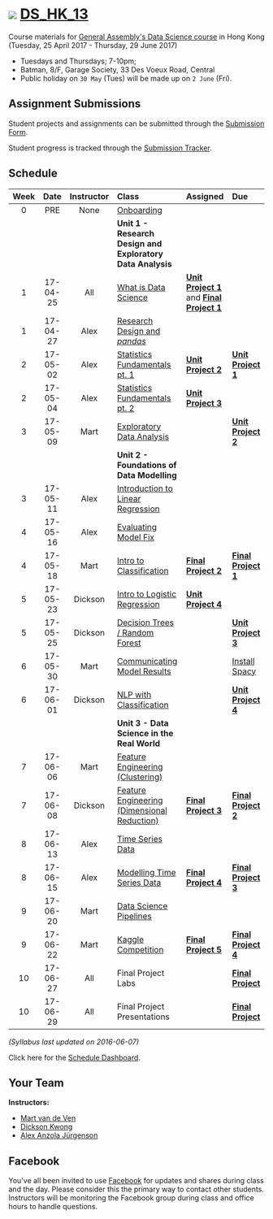 # ![](https://ga-dash.s3.amazonaws.com/production/assets/logo-9f88ae6c9c3871690e33280fcf557f33.png) [DS_HK_13](https://github.com/ga-students/DS_HK_13)

Course materials for [General Assembly's Data Science course](https://generalassemb.ly/education/data-science/hong-kong) in Hong Kong (Tuesday, 25 April 2017 - Thursday, 29 June 2017)

* Tuesdays and Thursdays; 7-10pm;
* Batman, 8/F, Garage Society, 33 Des Voeux Road, Central
* Public holiday on `30 May` (Tues) will be made up on `2 June` (Fri).

## Assignment Submissions

Student projects and assignments can be submitted through the [Submission Form](https://goo.gl/forms/H2Ffjq5CjVJQsKIe2).

Student progress is tracked through the [Submission Tracker](https://public.tableau.com/views/GA-DS_HK_13-HWSubmission/SubmissionSummary?:embed=y&:display_count=yes).

## Schedule

| Week | Date | Instructor | Class | Assigned | Due |
|:---:|:---:|:---:|:---|:---|:---|
| 0 | PRE | None | [Onboarding](https://docs.google.com/document/d/1N-zVkcYfUiWuTLCqOwNihyx9ysI8JCxfe4Vh419zzGM/) | | |
| | | | **Unit 1 - Research Design and Exploratory Data Analysis** | | |
| 1 | 17-04-25 | All | [What is Data Science](./lessons/lesson-01) |**[Unit Project 1](./projects/unit-projects/project-1)** and **[Final Project 1](./projects/final-projects/01-lightning-talk)**| |
| 1 | 17-04-27 | Alex | [Research Design and _pandas_](./lessons/lesson-02) | | |
| 2 | 17-05-02 | Alex | [Statistics Fundamentals pt. 1](./lessons/lesson-03) | **[Unit Project 2](./projects/unit-projects/project-2)** | **[Unit Project 1](./projects/unit-projects/project-1)** |
| 2 | 17-05-04 | Alex | [Statistics Fundamentals pt. 2](./lessons/lesson-04) | **[Unit Project 3](./project./projects/unit-projects/project-3)** | |
| 3 | 17-05-09 | Mart | [Exploratory Data Analysis](./lessons/lesson-05) | | **[Unit Project 2](./projects/unit-projects/project-2)** |
| | | | **Unit 2 - Foundations of Data Modelling** | | |
| 3 | 17-05-11 | Alex | [Introduction to Linear Regression](./lessons/lesson-06) | | |
| 4 | 17-05-16 | Alex | [Evaluating Model Fix](./lessons/lesson-07) | | |
| 4 | 17-05-18 | Mart | [Intro to Classification](./lessons/lesson-08) | **[Final Project 2](./projects/final-projects/02-experiment-writeup)** | **[Final Project 1](./projects/final-projects/01-lightning-talk)** |
| 5 | 17-05-23 | Dickson | [Intro to Logistic Regression](./lessons/lesson-09) | **[Unit Project 4](./project./projects/unit-projects/project-4)** | |
| 5 | 17-05-25 | Dickson | [Decision Trees / Random Forest](./lessons/lesson-10) | | **[Unit Project 3](./project./projects/unit-projects/project-3)** |
| 6 | 17-05-30 | Mart | [Communicating Model Results](./lessons/lesson-11) | | [Install Spacy](https://spacy.io/docs/usage/) |
| 6 | 17-06-01 | Dickson | [NLP with Classification](./lessons/lesson-12) | | **[Unit Project 4](./project./projects/unit-projects/project-4)** |
| | | | **Unit 3 - Data Science in the Real World** | | |
| 7 | 17-06-06 | Mart | [Feature Engineering (Clustering)](./lessons/lesson-13) | | |
| 7 | 17-06-08 | Dickson | [Feature Engineering (Dimensional Reduction)](./lessons/lesson-14) | **[Final Project 3](./projects/final-projects/03-exploratory-analysis)** | **[Final Project 2](./projects/final-projects/02-experiment-writeup)** |
| 8 | 17-06-13 | Alex | [Time Series Data](./lessons/lesson-15) | | |
| 8 | 17-06-15 | Alex | [Modelling Time Series Data](./lessons/lesson-16) | **[Final Project 4](./projects/final-projects/04-notebook-rough-draft)** | **[Final Project 3](./projects/final-projects/03-exploratory-analysis)** |
| 9 | 17-06-20 | Mart | [Data Science Pipelines](./lessons/lesson-17) | | |
| 9 | 17-06-22 | Mart | [Kaggle Competition](./lessons/lesson-18) | **[Final Project 5](./projects/final-projects/05-presentation)** | **[Final Project 4](./projects/final-projects/04-notebook-rough-draft)** |
| 10 | 17-06-27 | All | Final Project Labs | | **[Final Project](./projects/final-projects/05-presentation)** |
| 10 | 17-06-29 | All | Final Project Presentations | | **[Final Project](./projects/final-projects/05-presentation)** |

*(Syllabus last updated on 2016-06-07)*

Click here for the [Schedule Dashboard](https://public.tableau.com/views/GA-DS_HK_13-Schedule/Schedule_Dashboard?:embed=y&:display_count=no&:toolbar=no).

## Your Team

**Instructors:**

+ [Mart van de Ven](mailto:m@droste.hk)
+ [Dickson Kwong](mailto:dickson@droste.hk)
+ [Alex Anzola Jürgenson](mailto:alex@droste.hk)

## Facebook

You've all been invited to use [Facebook](https://www.facebook.com/groups/1899449470301523/) for updates and shares during class and the day.  Please consider this the primary way to contact other students. Instructors will be monitoring the Facebook group during class and office hours to handle questions.
